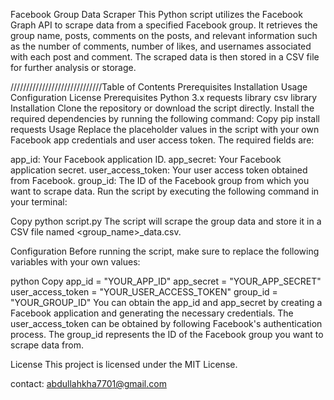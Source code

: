 Facebook Group Data Scraper
This Python script utilizes the Facebook Graph API to scrape data from a specified Facebook group. It retrieves the group name, posts, comments on the posts, and relevant information such as the number of comments, number of likes, and usernames associated with each post and comment. The scraped data is then stored in a CSV file for further analysis or storage.

/////////////////////////////Table of Contents
Prerequisites
Installation
Usage
Configuration
License
Prerequisites
Python 3.x
requests library
csv library
Installation
Clone the repository or download the script directly.
Install the required dependencies by running the following command:
Copy
pip install requests
Usage
Replace the placeholder values in the script with your own Facebook app credentials and user access token. The required fields are:

app_id: Your Facebook application ID.
app_secret: Your Facebook application secret.
user_access_token: Your user access token obtained from Facebook.
group_id: The ID of the Facebook group from which you want to scrape data.
Run the script by executing the following command in your terminal:

Copy
python script.py
The script will scrape the group data and store it in a CSV file named <group_name>_data.csv.

Configuration
Before running the script, make sure to replace the following variables with your own values:

python
Copy
app_id = "YOUR_APP_ID"
app_secret = "YOUR_APP_SECRET"
user_access_token = "YOUR_USER_ACCESS_TOKEN"
group_id = "YOUR_GROUP_ID"
You can obtain the app_id and app_secret by creating a Facebook application and generating the necessary credentials. The user_access_token can be obtained by following Facebook's authentication process. The group_id represents the ID of the Facebook group you want to scrape data from.

License
This project is licensed under the MIT License.

contact:
abdullahkha7701@gmail.com

